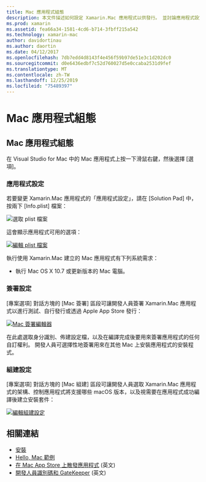 ```yaml
---
title: Mac 應用程式組態
description: 本文件描述如何設定 Xamarin.Mac 應用程式以供發行。 並討論應用程式設定、簽署設定和建置設定。
ms.prod: xamarin
ms.assetid: fea66a34-1581-4cd6-b714-3fbff215a542
ms.technology: xamarin-mac
author: davidortinau
ms.author: daortin
ms.date: 04/12/2017
ms.openlocfilehash: 7db7edd4d8143f4e456f59b97de51e3c1d202dc0
ms.sourcegitcommit: d0e6436edbf7c52d760027d5e0ccaba2531d9fef
ms.translationtype: MT
ms.contentlocale: zh-TW
ms.lasthandoff: 12/25/2019
ms.locfileid: "75489397"
---
```

# <a name="mac-app-configuration"></a>Mac 應用程式組態

## <a name="mac-app-configuration"></a>Mac 應用程式組態

在 Visual Studio for Mac 中的 Mac 應用程式上按一下滑鼠右鍵，然後選擇 [選項]。

### <a name="application-settings"></a>應用程式設定

若要變更 Xamarin.Mac 應用程式的「應用程式設定」，請在 [Solution Pad] 中，按兩下 [Info.plist] 檔案：

![選取 plist 檔案](app-configuration-images/config04.png "選取 plist 檔案")

這會顯示應用程式可用的選項：

 [![編輯 plist 檔案](app-configuration-images/config01.png "編輯 plist 檔案")](app-configuration-images/config01-large.png#lightbox)

執行使用 Xamarin.Mac 建立的 Mac 應用程式有下列系統需求：

- 執行 Mac OS X 10.7 或更新版本的 Mac 電腦。

### <a name="signing-settings"></a>簽署設定

[專案選項] 對話方塊的 [Mac 簽署] 區段可讓開發人員簽署 Xamarin.Mac 應用程式以進行測試、自行發行或透過 Apple App Store 發行：

[![Mac 簽署編輯器](app-configuration-images/config02.png "Mac 簽署視窗")](app-configuration-images/config02-large.png#lightbox)

在此處選取身分識別、佈建設定檔，以及在編譯完成後要用來簽署應用程式的任何自訂權利。 開發人員可選擇性地簽署用來在其他 Mac 上安裝應用程式的安裝程式。

### <a name="build-settings"></a>組建設定

[專案選項] 對話方塊的 [Mac 組建] 區段可讓開發人員選取 Xamarin.Mac 應用程式的架構、控制應用程式將支援哪些 macOS 版本，以及視需要在應用程式成功編譯後建立安裝套件：

 [![編輯組建設定](app-configuration-images/config03.png "編輯組建設定")](app-configuration-images/config03-large.png#lightbox)

## <a name="related-links"></a>相關連結

- [安裝](/visualstudio/mac/installation/)
- [Hello, Mac 範例](~/mac/get-started/hello-mac.md)
- [在 Mac App Store 上散發應用程式](https://developer.apple.com/devcenter/mac/checklist/) \(英文\)
- [開發人員識別碼和 GateKeeper](https://developer.apple.com/resources/developer-id/) \(英文\)
